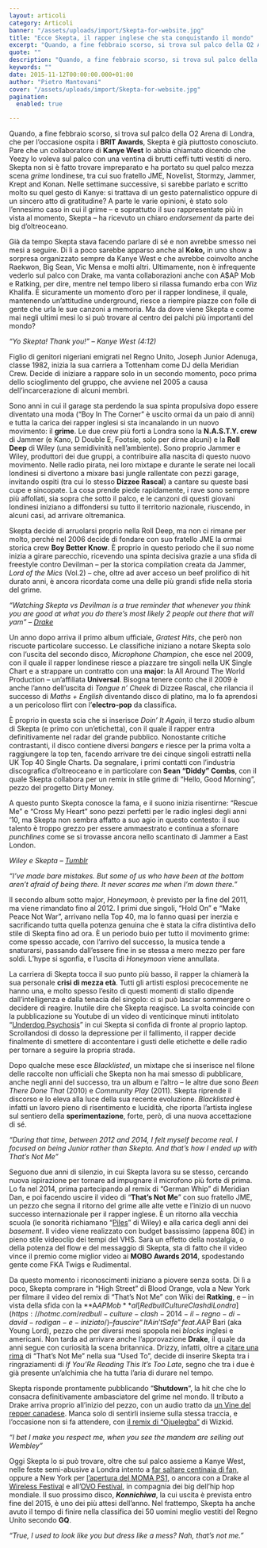 ```yaml
---
layout: articoli
category: Articoli
banner: "/assets/uploads/import/Skepta-for-website.jpg"
title: "Ecce Skepta, il rapper inglese che sta conquistando il mondo"
excerpt: "Quando, a fine febbraio scorso, si trova sul palco della O2 Arena di Londra, che per l’occasione ospita i BRIT Awards, Skepta è già piuttosto conosciuto. Pare che un collaboratore di Kanye West lo abbia chiamato dicendo che Yeezy lo voleva sul palco con una ventina di brutti ceffi tutti vestiti di nero. Skepta non si è [&hellip"
quote: ""
description: "Quando, a fine febbraio scorso, si trova sul palco della O2 Arena di Londra, che per l’occasione ospita i BRIT Awards, Skepta è già piuttosto conosciuto. Pare che un collaboratore di Kanye West lo abbia chiamato dicendo che Yeezy lo voleva sul palco con una ventina di brutti ceffi tutti vestiti di nero. Skepta non si è [&hellip"
keywords: ""
date: 2015-11-12T00:00:00.000+01:00
author: "Pietro Mantovani"
cover: "/assets/uploads/import/Skepta-for-website.jpg"
pagination:
  enabled: true

---
```


[](https://hotmc.com/wp-content/uploads/2015/11/Skepta-for-website.jpg)

Quando, a fine febbraio scorso, si trova sul palco della O2 Arena di Londra, che per l’occasione ospita i **BRIT Awards**, Skepta è già piuttosto conosciuto. Pare che un collaboratore di **Kanye West** lo abbia chiamato dicendo che Yeezy lo voleva sul palco con una ventina di brutti ceffi tutti vestiti di nero. Skepta non si è fatto trovare impreparato e ha portato su quel palco mezza scena _grime_ londinese, tra cui suo fratello JME, Novelist, Stormzy, Jammer, Krept and Konan. Nelle settimane successive, si sarebbe parlato e scritto molto su quel gesto di Kanye: si trattava di un gesto paternalistico oppure di un sincero atto di gratitudine? A parte le varie opinioni, è stato solo l’ennesimo caso in cui il grime – e soprattutto il suo rappresentate più in vista al momento, Skepta – ha ricevuto un chiaro _endorsement_ da parte dei big d’oltreoceano.

Già da tempo Skepta stava facendo parlare di sé e non avrebbe smesso nei mesi a seguire. Di lì a poco sarebbe apparso anche al **Koko,** in uno show a sorpresa organizzato sempre da Kanye West e che avrebbe coinvolto anche Raekwon, Big Sean, Vic Mensa e molti altri. Ultimamente, non è infrequente vederlo sul palco con Drake, ma vanta collaborazioni anche con A$AP Mob e Ratking, per dire, mentre nel tempo libero si rilassa fumando erba con Wiz Khalifa. È sicuramente un momento d’oro per il rapper londinese, il quale, mantenendo un’attitudine underground, riesce a riempire piazze con folle di gente che urla le sue canzoni a memoria. Ma da dove viene Skepta e come mai negli ultimi mesi lo si può trovare al centro dei palchi più importanti del mondo?

_“Yo Skepta! Thank you!” – Kanye West (4:12)_

Figlio di genitori nigeriani emigrati nel Regno Unito, Joseph Junior Adenuga, classe 1982, inizia la sua carriera a Tottenham come DJ della Meridian Crew. Decide di iniziare a rappare solo in un secondo momento, poco prima dello scioglimento del gruppo, che avviene nel 2005 a causa dell’incarcerazione di alcuni membri.

Sono anni in cui il garage sta perdendo la sua spinta propulsiva dopo essere diventato una moda (“Boy In The Corner” è uscito ormai da un paio di anni) e tutta la carica dei rapper inglesi si sta incanalando in un nuovo movimento: il **grime**. Le due crew più forti a Londra sono la **N.A.S.T.Y. crew** di Jammer (e Kano, D Double E, Footsie, solo per dirne alcuni) e la **Roll Deep** di Wiley (una semidivinità nell’ambiente). Sono proprio Jammer e Wiley, produttori dei due gruppi, a contribuire alla nascita di questo nuovo movimento. Nelle radio pirata, nei loro mixtape e durante le serate nei locali londinesi si divertono a mixare basi jungle rallentate con pezzi garage, invitando ospiti (tra cui lo stesso **Dizzee Rascal**) a cantare su queste basi cupe e sincopate. La cosa prende piede rapidamente, i rave sono sempre più affollati, sia sopra che sotto il palco, e le canzoni di questi giovani londinesi iniziano a diffondersi su tutto il territorio nazionale, riuscendo, in alcuni casi, ad arrivare oltremanica.

Skepta decide di arruolarsi proprio nella Roll Deep, ma non ci rimane per molto, perché nel 2006 decide di fondare con suo fratello JME la ormai storica crew **Boy Better Know**. È proprio in questo periodo che il suo nome inizia a girare parecchio, ricevendo una spinta decisiva grazie a una sfida di freestyle contro Devilman – per la storica compilation creata da Jammer, _Lord of the Mics_ (Vol.2) – che, oltre ad aver acceso un beef prolifico di hit durato anni, è ancora ricordata come una delle più grandi sfide nella storia del grime.

_“Watching Skepta vs Devilman is a true reminder that whenever you think you are good at what you do there’s most likely 2 people out there that will yam” – [Drake](https://i.imgur.com/ab3CJ7W.jpg)_

Un anno dopo arriva il primo album ufficiale, _Gratest Hits_, che però non riscuote particolare successo. Le classifiche iniziano a notare Skepta solo con l’uscita del secondo disco, _Microphone Champion_, che esce nel 2009, con il quale il rapper londinese riesce a piazzare tre singoli nella UK Single Chart e a strappare un contratto con una **major**: la All Around The World Production – un’affiliata **Universal**. Bisogna tenere conto che il 2009 è anche l’anno dell’uscita di _Tongue n’ Cheek_ di Dizzee Rascal, che rilancia il successo di _Maths + English_ diventando disco di platino, ma lo fa aprendosi a un pericoloso flirt con l’**electro-pop** da classifica. 

È proprio in questa scia che si inserisce _Doin’ It Again_, il terzo studio album di Skepta (e primo con un’etichetta), con il quale il rapper entra definitivamente nel radar del grande pubblico. Nonostante critiche contrastanti, il disco contiene diversi _bangers_ e riesce per la prima volta a raggiungere la top ten, facendo arrivare tre dei cinque singoli estratti nella UK Top 40 Single Charts. Da segnalare, i primi contatti con l’industria discografica d’oltreoceano e in particolare con **Sean “Diddy” Combs**, con il quale Skepta collabora per un remix in stile grime di “Hello, Good Morning”, pezzo del progetto Dirty Money.

A questo punto Skepta conosce la fama, e il suono inizia risentirne: “Rescue Me” e “Cross My Heart” sono pezzi perfetti per le radio inglesi degli anni ‘10, ma Skepta non sembra affatto a suo agio in questo contesto: il suo talento è troppo grezzo per essere ammaestrato e continua a sfornare _punchlines_ come se si trovasse ancora nello scantinato di Jammer a East London.

[](https://hotmc.com/wp-content/uploads/2015/11/tumblr%5Fndaej80gki1qft18lo1%5F1280.jpg)_Wiley e Skepta – [Tumblr](http://postelliot.tumblr.com/post/99733111468/wiley-skepta)_

_“I’ve made bare mistakes. But some of us who have been at the bottom aren’t afraid of being there. It never scares me when I’m down there.”_

Il secondo album sotto major, _Honeymoon_, è previsto per la fine del 2011, ma viene rimandato fino al 2012\. I primi due singoli, “Hold On” e “Make Peace Not War”, arrivano nella Top 40, ma lo fanno quasi per inerzia e sacrificando tutta quella potenza genuina che è stata la cifra distintiva dello stile di Skepta fino ad ora. È un periodo buio per tutto il movimento grime: come spesso accade, con l’arrivo del successo, la musica tende a snaturarsi, passando dall’essere fine in se stessa a mero mezzo per fare soldi. L’hype si sgonfia, e l’uscita di _Honeymoon_ viene annullata.

La carriera di Skepta tocca il suo punto più basso, il rapper la chiamerà la sua personale **crisi di mezza età**. Tutti gli artisti esplosi precocemente ne hanno una, e molto spesso l’esito di questi momenti di stallo dipende dall’intelligenza e dalla tenacia del singolo: ci si può lasciar sommergere o decidere di reagire. Inutile dire che Skepta reagisce. La svolta coincide con la pubblicazione su Youtube di un video di venticinque minuti intitolato “[Underdog Psychosis](https://www.youtube.com/watch?v=5jOnj9I14hc)” in cui Skepta si confida di fronte al proprio laptop. Scrollandosi di dosso la depressione per il fallimento, il rapper decide finalmente di smettere di accontentare i gusti delle etichette e delle radio per tornare a seguire la propria strada.

Dopo qualche mese esce _Blacklisted_, un mixtape che si inserisce nel filone delle raccolte non ufficiali che Skepta non ha mai smesso di pubblicare, anche negli anni del successo, tra un album e l’altro – le altre due sono _Been There Done That_ (2010) e _Community Play_ (2011). Skepta riprende il discorso e lo eleva alla luce della sua recente evoluzione. _Blacklisted_ è infatti un lavoro pieno di risentimento e lucidità, che riporta l’artista inglese sul sentiero della **sperimentazione**, forte, però, di una nuova accettazione di sé.

_“During that time, between 2012 and 2014, I felt myself become real. I focused on being Junior rather than Skepta. And that’s how I ended up with That’s Not Me”_ 

Seguono due anni di silenzio, in cui Skepta lavora su se stesso, cercando nuova ispirazione per tornare ad impugnare il microfono più forte di prima. Lo fa nel 2014, prima partecipando al remix di “German Whip” di Meridian Dan, e poi facendo uscire il video di “**That’s Not Me**” con suo fratello JME, un pezzo che segna il ritorno del grime alle alte vette e l’inizio di un nuovo successo internazionale per il rapper inglese. È un ritorno alla vecchia scuola (le sonorità richiamano “[Piles](https://www.youtube.com/watch?v=qA0I1V3HeYk)” di Wiley) e alla carica degli anni dei _basement_. Il video viene realizzato con budget bassissimo (appena 80£) in pieno stile videoclip dei tempi del VHS. Sarà un effetto della nostalgia, o della potenza del flow e del messaggio di Skepta, sta di fatto che il video vince il premio come miglior video ai **MOBO Awards 2014**, spodestando gente come FKA Twigs e Rudimental. 

Da questo momento i riconoscimenti iniziano a piovere senza sosta. Di lì a poco, Skepta comprare in “High Street” di Blood Orange, vola a New York per filmare il video del remix di “That’s Not Me” con Wiki dei **Ratking**, e – in vista della sfida con la **A$AP Mob** al [Redbull Culture Clash di Londra](https://hotmc.com/redbull-culture-clash-2014-il-regno-di-david-rodigan-e-iniziato/) – fa uscire “It Ain’t Safe” feat. A$AP Bari (aka Young Lord), pezzo che per diversi mesi spopola nei _blocks_ inglesi e americani. Non tarda ad arrivare anche l’approvazione **Drake**, il quale da anni segue con curiosità la scena britannica. Drizzy, infatti, oltre a [citare una rima](https://genius.com/4760266) di “That’s Not Me” nella sua “Used To”, decide di inserire Skepta tra i ringraziamenti di _If You’Re Reading This It’s Too Late_, segno che tra i due è già presente un’alchimia che ha tutta l’aria di durare nel tempo.

Skepta risponde prontamente pubblicando “**Shutdown**“, la hit che che lo consacra definitivamente ambasciatore del grime nel mondo. Il tributo a Drake arriva proprio all’inizio del pezzo, con un audio tratto da [un Vine del repper canadese](https://vine.co/v/OwYMv2u6vIa). Manca solo di sentirli insieme sulla stessa traccia, e l’occasione non si fa attendere, con [il remix di “Ojuelegba”](https://soundcloud.com/skepta/ojuelegba-remix-ft-drake-skepta) di Wizkid.

_“I bet I make you respect me, when you see the mandem are selling out Wembley”_

Oggi Skepta lo si può trovare, oltre che sul palco assieme a Kanye West, nelle feste semi-abusive a Londra intento a [far saltare centinaia di fan](https://www.youtube.com/watch?v=68JQmKitwZc), oppure a New York per [l’apertura del MOMA PS1](https://www.youtube.com/watch?v=3GNARc2o2Io), o ancora con a Drake al [Wireless Festival](https://www.youtube.com/watch?time%5Fcontinue=52&v=BVf%5FIf9Zqv4) e all’[OVO Festival](https://www.youtube.com/watch?v=BVf%5FIf9Zqv4), in compagnia dei big dell’hip hop mondiale. Il suo prossimo disco, **_Konnichiwa_**, la cui uscita è prevista entro fine del 2015, è uno dei più attesi dell’anno. Nel frattempo, Skepta ha anche avuto il tempo di finire nella classifica dei 50 uomini meglio vestiti del Regno Unito secondo **GQ**.

_“True, I used to look like you but dress like a mess? Nah, that’s not me.”_